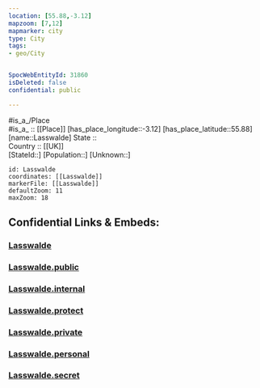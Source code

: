 ```yaml
---
location: [55.88,-3.12] 
mapzoom: [7,12] 
mapmarker: city 
type: City
tags:
- geo/City


SpocWebEntityId: 31860
isDeleted: false
confidential: public

---
```

#is_a_/Place  
#is_a_ :: [[Place]] 
[has_place_longitude::-3.12] 
[has_place_latitude::55.88] 
[name::Lasswalde] 
State ::  
Country :: [[UK]]  
[StateId::] 
[Population::] 
[Unknown::] 


```leaflet
id: Lasswalde
coordinates: [[Lasswalde]] 
markerFile: [[Lasswalde]] 
defaultZoom: 11 
maxZoom: 18
```


## Confidential Links & Embeds: 

### [Lasswalde](/_Standards/Earth/Continent/Europe/Europe~North/UK/Scotland/counties~Scotland/Lothian~Mid/cities~Lothian~Mid/Lasswalde.md) 

### [Lasswalde.public](/_public/Earth/Continent/Europe/Europe~North/UK/Scotland/counties~Scotland/Lothian~Mid/cities~Lothian~Mid/Lasswalde.public.md) 

### [Lasswalde.internal](/_internal/Earth/Continent/Europe/Europe~North/UK/Scotland/counties~Scotland/Lothian~Mid/cities~Lothian~Mid/Lasswalde.internal.md) 

### [Lasswalde.protect](/_protect/Earth/Continent/Europe/Europe~North/UK/Scotland/counties~Scotland/Lothian~Mid/cities~Lothian~Mid/Lasswalde.protect.md) 

### [Lasswalde.private](/_private/Earth/Continent/Europe/Europe~North/UK/Scotland/counties~Scotland/Lothian~Mid/cities~Lothian~Mid/Lasswalde.private.md) 

### [Lasswalde.personal](/_personal/Earth/Continent/Europe/Europe~North/UK/Scotland/counties~Scotland/Lothian~Mid/cities~Lothian~Mid/Lasswalde.personal.md) 

### [Lasswalde.secret](/_secret/Earth/Continent/Europe/Europe~North/UK/Scotland/counties~Scotland/Lothian~Mid/cities~Lothian~Mid/Lasswalde.secret.md)

